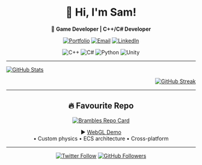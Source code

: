 <div align="center">
  
# 👋 Hi, I'm Sam!

🚀 **Game Developer | C++/C# Developer**  


[![Portfolio](https://img.shields.io/badge/-Portfolio-FF7139?style=for-the-badge&logo=google-chrome)](https://yourportfolio.com)
[![Email](https://img.shields.io/badge/-Email-D14836?style=for-the-badge&logo=gmail)](mailto:youremail@example.com)
[![LinkedIn](https://img.shields.io/badge/-LinkedIn-0A66C2?style=for-the-badge&logo=linkedin)](https://linkedin.com/in/yourprofile)

![C++](https://img.shields.io/badge/-C++-00599C?style=flat-square&logo=c%2B%2B)
![C#](https://img.shields.io/badge/-C%23-239120?style=flat-square&logo=c-sharp)
![Python](https://img.shields.io/badge/-Python-3776AB?style=flat-square&logo=python)
![Unity](https://img.shields.io/badge/-Unity-100000?style=flat-square&logo=unity)

</div>

---

<div align="left">

[![GitHub Stats](https://github-readme-stats.vercel.app/api?username=s-Barrett&show_icons=true&theme=dark&hide_border=true)](https://github.com/s-Barrett)

<div align="right">
  
[![GitHub Streak](https://streak-stats.demolab.com?user=s-Barrett&theme=dark&hide_border=true)](https://github.com/s-Barrett)

</div>

---
<div align="center">
  
## 🔥 Favourite Repo

[![Brambles Repo Card](https://github-readme-stats.vercel.app/api/pin/?username=s-Barrett&repo=Brambles&theme=dark&hide_border=true)](https://github.com/s-Barrett/Brambles)

▶️ [WebGL Demo](https://s-barrett.github.io/Brambles-WebGl/)  
• Custom physics • ECS architecture • Cross-platform

---

<div align="center">
  
[![Twitter Follow](https://img.shields.io/twitter/follow/yourhandle?style=social)](https://twitter.com/yourhandle)
[![GitHub Followers](https://img.shields.io/github/followers/s-Barrett?label=Follow&style=social)](https://github.com/s-Barrett)

</div>
